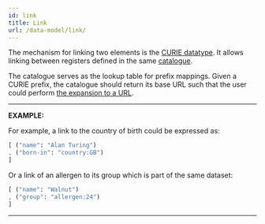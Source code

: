 ```yaml
---
id: link
title: Link
url: /data-model/link/
---
```


The mechanism for linking two elements is the [CURIE datatype](/datatypes/curie/).
It allows linking between registers defined in the same [catalogue](/glossary/catalogue/).

The catalogue serves as the lookup table for prefix mappings. Given a CURIE
prefix, the catalogue should return its base URL such that the user could
perform [the expansion to a URL](/datatypes/curie#expansion-to-url).

***
**EXAMPLE:**

For example, a link to the country of birth could be expressed as:

```elm
[ ("name": "Alan Turing")
, ("born-in": "country:GB")
]
```

Or a link of an allergen to its group which is part of the same dataset:

```elm
[ ("name": "Walnut")
, ("group": "allergen:24")
]
```
***
